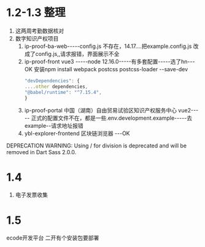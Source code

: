 # 1.2-1.3 整理
1. 这两周考勤数据核对
2. 数字知识产权项目  
	1. ip-proof-ba-web-----config.js 不存在，14.17....把example.config.js 改成了config.js,,请求报错，界面展示不全
	2. ip-proof-front   vue3 -----node 12.16.0-----有多套配置-----选了hn---OK
		安装npm install webpack  postcss postcss-loader --save-dev
		```javascript
		"devDependencies": {
		....other dependencies,
		"@babel/runtime": "^7.15.4",
		}
		```
	3. ip-proof-portal 中国（湖南）自由贸易试验区知识产权服务中心    vue2----- 正式的配置文件不在，都是一些.env.development.example-----去example--请求地址报错
	4. ybl-explorer-frontend 区块链浏览器 ---OK

DEPRECATION WARNING: Using / for division is deprecated and will be removed in Dart Sass 2.0.0.

# 1.4
1. 电子发票收集  


# 1.5

ecode开发平台
	二开有个安装包要部署
	